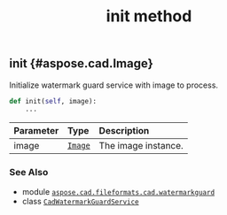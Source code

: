 ﻿---
title: init method
second_title: Aspose.CAD for Python via .NET API References
description: 
type: docs
weight: 40
url: /python-net/aspose.cad.fileformats.cad.watermarkguard/cadwatermarkguardservice/init/
is_root: false
---

## init {#aspose.cad.Image}

Initialize watermark guard service with image to process.



```python
def init(self, image):
    ...
```


| Parameter | Type | Description |
| :- | :- | :- |
| image | [`Image`](/cad/python-net/aspose.cad/image) | The image instance. |



### See Also
* module [`aspose.cad.fileformats.cad.watermarkguard`](../../)
* class [`CadWatermarkGuardService`](/cad/python-net/aspose.cad.fileformats.cad.watermarkguard/cadwatermarkguardservice)
